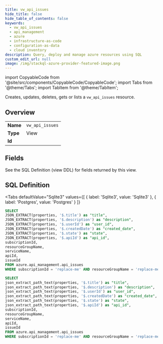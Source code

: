 ```yaml
--- 
title: vw_api_issues
hide_title: false
hide_table_of_contents: false
keywords:
  - vw_api_issues
  - api_management
  - azure
  - infrastructure-as-code
  - configuration-as-data
  - cloud inventory
description: Query, deploy and manage azure resources using SQL
custom_edit_url: null
image: /img/stackql-azure-provider-featured-image.png
---
```


import CopyableCode from '@site/src/components/CopyableCode/CopyableCode';
import Tabs from '@theme/Tabs';
import TabItem from '@theme/TabItem';

Creates, updates, deletes, gets or lists a <code>vw_api_issues</code> resource.

## Overview
<table><tbody>
<tr><td><b>Name</b></td><td><code>vw_api_issues</code></td></tr>
<tr><td><b>Type</b></td><td>View</td></tr>
<tr><td><b>Id</b></td><td><CopyableCode code="azure.api_management.vw_api_issues" /></td></tr>
</tbody></table>

## Fields

See the SQL Definition (view DDL) for fields returned by this view.

## SQL Definition

<Tabs
defaultValue="Sqlite3"
values={[
{ label: 'Sqlite3', value: 'Sqlite3' },
{ label: 'Postgres', value: 'Postgres' }
]}
>
<TabItem value="Sqlite3">

```sql
SELECT
JSON_EXTRACT(properties, '$.title') as "title",
JSON_EXTRACT(properties, '$.description') as "description",
JSON_EXTRACT(properties, '$.userId') as "user_id",
JSON_EXTRACT(properties, '$.createdDate') as "created_date",
JSON_EXTRACT(properties, '$.state') as "state",
JSON_EXTRACT(properties, '$.apiId') as "api_id",
subscriptionId,
resourceGroupName,
serviceName,
apiId,
issueId
FROM azure.api_management.api_issues
WHERE subscriptionId = 'replace-me' AND resourceGroupName = 'replace-me' AND serviceName = 'replace-me' AND apiId = 'replace-me';
```

</TabItem>
<TabItem value="Postgres">

```sql
SELECT
json_extract_path_text(properties, '$.title') as "title",
json_extract_path_text(properties, '$.description') as "description",
json_extract_path_text(properties, '$.userId') as "user_id",
json_extract_path_text(properties, '$.createdDate') as "created_date",
json_extract_path_text(properties, '$.state') as "state",
json_extract_path_text(properties, '$.apiId') as "api_id",
subscriptionId,
resourceGroupName,
serviceName,
apiId,
issueId
FROM azure.api_management.api_issues
WHERE subscriptionId = 'replace-me' AND resourceGroupName = 'replace-me' AND serviceName = 'replace-me' AND apiId = 'replace-me';
```

</TabItem>
</Tabs>
